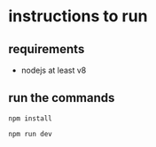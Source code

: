 # instructions to run

## requirements
- nodejs at least v8

## run the commands

```
npm install
```

```
npm run dev
```